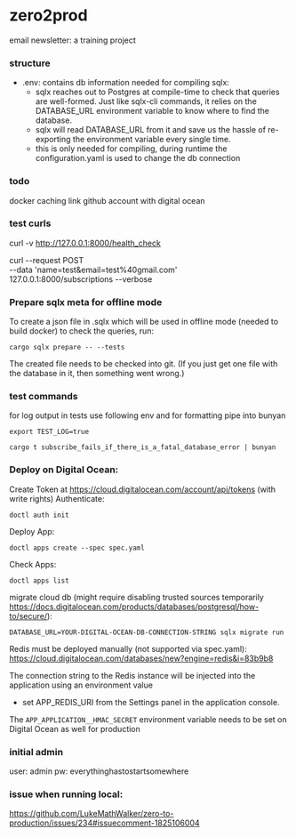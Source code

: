 # zero2prod

email newsletter: a training project

### structure

* .env:  contains db information needed for compiling sqlx:
    * sqlx reaches out to Postgres at compile-time to check that queries are well-formed. Just like sqlx-cli commands,
      it relies on the DATABASE_URL environment variable to know where to find the database.
    * sqlx will read DATABASE_URL from it and save us the hassle of re-exporting the environment variable every single
      time.
    * this is only needed for compiling, during runtime the configuration.yaml is used to change the db connection

### todo

docker caching
link github account with digital ocean

### test curls

curl -v http://127.0.0.1:8000/health_check

curl --request POST \
--data 'name=test&email=test%40gmail.com' \
127.0.0.1:8000/subscriptions --verbose

### Prepare sqlx meta for offline mode

To create a json file in .sqlx which will be used in offline mode (needed to build docker) to check the queries, run:

    cargo sqlx prepare -- --tests

The created file needs to be checked into git. (If you just get one file with the database in it, then something went
wrong.)

### test commands

for log output in tests use following env and for formatting pipe into bunyan

    export TEST_LOG=true

    cargo t subscribe_fails_if_there_is_a_fatal_database_error | bunyan

### Deploy on Digital Ocean:

Create Token at https://cloud.digitalocean.com/account/api/tokens (with write rights)
Authenticate:

    doctl auth init 

Deploy App:

    doctl apps create --spec spec.yaml 

Check Apps:

    doctl apps list 

migrate cloud db (might require disabling trusted sources
temporarily https://docs.digitalocean.com/products/databases/postgresql/how-to/secure/):

    DATABASE_URL=YOUR-DIGITAL-OCEAN-DB-CONNECTION-STRING sqlx migrate run

Redis must be deployed manually (not supported via spec.yaml):
https://cloud.digitalocean.com/databases/new?engine=redis&i=83b9b8


The connection string to the Redis instance will be injected into the application using an environment value
- set APP_REDIS_URI from the Settings panel in the application console.


The `APP_APPLICATION__HMAC_SECRET` environment variable needs to be set on Digital Ocean as well for production


### initial admin
user: admin
pw: everythinghastostartsomewhere


### issue when running local:
https://github.com/LukeMathWalker/zero-to-production/issues/234#issuecomment-1825106004